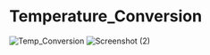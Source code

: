 # Temperature_Conversion

![Temp_Conversion](https://github.com/sivaganesz/Temperture_Conversion/assets/115609516/a34502e3-7279-4ce6-8ce4-87c744f09884)
![Screenshot (2)](https://github.com/sivaganesz/Temperture_Conversion/assets/115609516/323703f7-7bb6-4940-99e6-451b947c7f3d)

